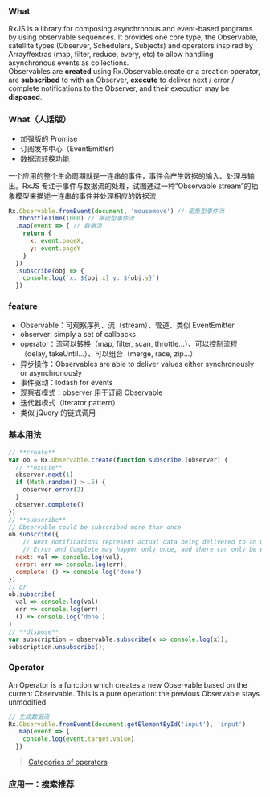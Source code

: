 ### What
RxJS is a library for composing asynchronous and event-based programs by using observable sequences. It provides one core type, the Observable, satellite types (Observer, Schedulers, Subjects) and operators inspired by Array#extras (map, filter, reduce, every, etc) to allow handling asynchronous events as collections.
<br>
Observables are **created** using Rx.Observable.create or a creation operator, are **subscribed** to with an Observer, **execute** to deliver next / error / complete notifications to the Observer, and their execution may be **disposed**.
<br>

### What（人话版）
- 加强版的 Promise
- 订阅发布中心（EventEmitter）
- 数据流转换功能

一个应用的整个生命周期就是一连串的事件，事件会产生数据的输入、处理与输出。RxJS 专注于事件与数据流的处理，试图通过一种“Observable stream”的抽象模型来描述一连串的事件并处理相应的数据流

```js
Rx.Observable.fromEvent(document, 'mousemove') // 密集型事件流
  .throttleTime(1000) // 稀疏型事件流
  .map(event => { // 数据流
    return {
      x: event.pageX,
      y: event.pageY
    }
  })
  .subscribe(obj => {
    console.log(`x: ${obj.x} y: ${obj.y}`)
  })
```

### feature
- Observable：可观察序列、流（stream）、管道、类似 EventEmitter
- observer: simply a set of callbacks
- operator：流可以转换（map, filter, scan, throttle...）、可以控制流程（delay, takeUntil...）、可以组合（merge, race, zip...）
- 异步操作：Observables are able to deliver values either synchronously or asynchronously
- 事件驱动：lodash for events
- 观察者模式：observer 用于订阅 Observable
- 迭代器模式（Iterator pattern）
- 类似 jQuery 的链式调用

### 基本用法
```js
// **create**
var ob = Rx.Observable.create(function subscribe (observer) {
  // **excute**
  observer.next(1)
  if (Math.random() > .5) {
    observer.error(2)
  }
  observer.complete()
})
// **subscribe**
// Observable could be subscribed more than once  
ob.subscribe({
	// Next notifications represent actual data being delivered to an Observer. 
	// Error and Complete may happen only once, and there can only be either one of them.
  next: val => console.log(val),
  error: err => console.log(err),
  complete: () => console.log('done')
})
// or
ob.subscribe(
  val => console.log(val),
  err => console.log(err),
  () => console.log('done')
)
// **dispose**
var subscription = observable.subscribe(x => console.log(x));
subscription.unsubscribe();
```

### Operator
An Operator is a function which creates a new Observable based on the current Observable. This is a pure operation: the previous Observable stays unmodified

```js
// 生成数据流
Rx.Observable.fromEvent(document.getElementById('input'), 'input')
  .map(event => {
    console.log(event.target.value)
  })
```

> [Categories of operators](http://reactivex.io/rxjs/manual/overview.html#categories-of-operators)

### 应用一：搜索推荐
```js

```